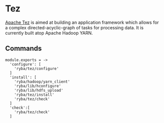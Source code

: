
# Tez

[Apache Tez][tez] is aimed at building an application framework which allows for
a complex directed-acyclic-graph of tasks for processing data. It is currently
built atop Apache Hadoop YARN.

## Commands
    
    module.exports = ->
      'configure': [
        'ryba/tez/configure'
      ]
      'install': [
        'ryba/hadoop/yarn_client'
        'ryba/lib/hconfigure'
        'ryba/lib/hdfs_upload'
        'ryba/tez/install'
        'ryba/tez/check'
      ]
      'check':[
        'ryba/tez/check'
      ]
    
[tez]: http://tez.apache.org/
[instructions]: (http://docs.hortonworks.com/HDPDocuments/HDP2/HDP-2.2.0/HDP_Man_Install_v22/index.html#Item1.8.4)

